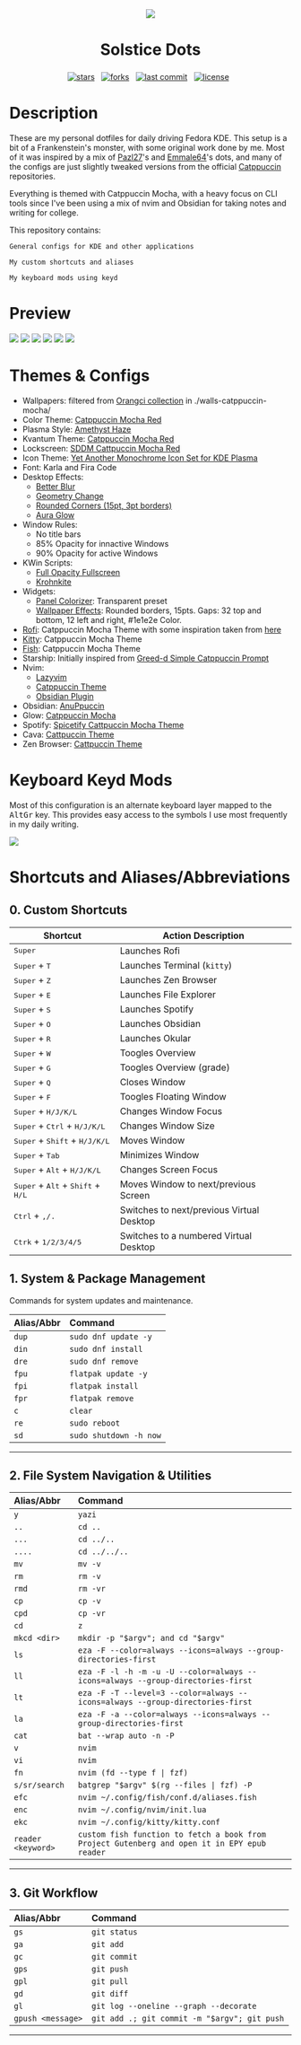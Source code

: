 <div align="center">
    <img src="./.config/rofi/girl-3.png">
    <h1>Solstice Dots</h1>
    <h3></h3>
</div>

<div align="center">
<p>
<a href="https://github.com/Kuehnelt/solstice-dots/stargazers"><img src="https://img.shields.io/github/stars/Kuehnelt/solstice-dots?style=for-the-badge&logo=starship&color=89b4fa&logoColor=89b4fa&labelColor=11111b"  alt="stars"></a>&nbsp;&nbsp;
<a href="https://github.com/Kuehnelt/solstice-dots/forks"><img src="https://img.shields.io/github/forks/Kuehnelt/solstice-dots?style=for-the-badge&logo=appveyor&logoColor=a6e3a1&label=Forks&labelColor=11111b&color=a6e3a1" alt="forks"></a>&nbsp;&nbsp;
<a href="https://github.com/Kuehnelt/solstice-dots/commits/master/"><img src="https://img.shields.io/github/last-commit/Kuehnelt/solstice-dots?style=for-the-badge&logo=github&logoColor=cba6f7&label=Last%20Commit&labelColor=11111b&color=cba6f7" alt="last commit"></a>&nbsp;&nbsp;
<a href="https://github.com/Kuehnelt/solstice-dots/blob/master/LICENSE"><img src="https://img.shields.io/github/license/Kuehnelt/solstice-dots?style=for-the-badge&color=f38ba8&logoColor=f38ba8&labelColor=11111b" alt="license"></a>&nbsp;&nbsp;
</p>
</div>

# Description

These are my personal dotfiles for daily driving Fedora KDE. This setup is a bit of a Frankenstein's monster, with some original work done by me. Most of it was inspired by a mix of [Pazl27](https://github.com/Pazl27/dotfiles/tree/master)'s and [Emmale64](https://www.reddit.com/r/unixporn/comments/1o4lofv/kde_who_needs_hyprland/)'s dots, and many of the configs are just slightly tweaked versions from the official [Catppuccin](https://catppuccin.com/) repositories.

Everything is themed with Catppuccin Mocha, with a heavy focus on CLI tools since I've been using a mix of nvim and Obsidian for taking notes and writing for college.

This repository contains:

    General configs for KDE and other applications

    My custom shortcuts and aliases

    My keyboard mods using keyd

# Preview

<img src="./screnshots/screen1.png">

<img src="./screnshots/screen2.png">

<img src="./screnshots/screen3.png">

<img src="./screnshots/rofi.png">

<img src="./screnshots/obsidian.png">

<img src="./screnshots/apps.png">

# Themes & Configs

- Wallpapers: filtered from [Orangci collection](https://github.com/orangci/walls-catppuccin-mocha) in ./walls-catppuccin-mocha/
- Color Theme: [Catppuccin Mocha Red](https://github.com/catppuccin/kde)
- Plasma Style: [Amethyst Haze](https://store.kde.org/p/2218601)
- Kvantum Theme: [Catppuccin Mocha Red](https://github.com/catppuccin/Kvantum)
- Lockscreen: [SDDM Cattpuccin Mocha Red](https://github.com/catppuccin/sddm)
- Icon Theme: [Yet Another Monochrome Icon Set for KDE Plasma](https://store.kde.org/p/2303161)
- Font: Karla and Fira Code
- Desktop Effects:
  - [Better Blur](https://github.com/taj-ny/kwin-effects-forceblur)
  - [Geometry Change](https://store.kde.org/p/2136283)
  - [Rounded Corners (15pt, 3pt borders)](https://github.com/matinlotfali/KDE-Rounded-Corners)
  - [Aura Glow](https://github.com/Schneegans/Burn-My-Windows)
- Window Rules:
  - No title bars
  - 85% Opacity for innactive Windows
  - 90% Opacity for active Windows
- KWin Scripts:
  - [Full Opacity Fullscreen](https://store.kde.org/p/2316974)
  - [Krohnkite](https://github.com/anametologin/krohnkite)
- Widgets:
  - [Panel Colorizer](https://github.com/luisbocanegra/plasma-panel-colorizer): Transparent preset
  - [Wallpaper Effects](https://github.com/luisbocanegra/plasma-wallpaper-effects): Rounded borders, 15pts. Gaps: 32 top and bottom, 12 left and right, #1e1e2e Color.
- [Rofi](https://github.com/catppuccin/rofi): Catppuccin Mocha Theme with some inspiration taken from [here](https://github.com/adi1090x/rofi/blob/master/previews/launchers/type-7/3.png)
- [Kitty](https://github.com/catppuccin/kitty): Catppuccin Mocha Theme
- [Fish](https://github.com/catppuccin/fish): Catppuccin Mocha Theme
- Starship: Initially inspired from [Greed-d Simple Catppuccin Prompt](https://github.com/catppuccin/starship/discussions/18)
- Nvim:
  - [Lazyvim](https://github.com/LazyVim/LazyVim)
  - [Catppuccin Theme](https://github.com/catppuccin/nvim)
  - [Obsidian Plugin](https://github.com/obsidian-nvim/obsidian.nvim)
- Obsidian: [AnuPpuccin](https://github.com/AnubisNekhet/anuppuccin)
- Glow: [Catppuccin Mocha](https://github.com/catppuccin/glamour)
- Spotify: [Spicetify Cattpuccin Mocha Theme](https://github.com/catppuccin/spicetify)
- Cava: [Cattpuccin Theme](https://github.com/catppuccin/cava/tree/main)
- Zen Browser: [Cattpuccin Theme](https://github.com/catppuccin/zen-browser)

# Keyboard Keyd Mods

Most of this configuration is an alternate keyboard layer mapped to the <kbd>AltGr</kbd> key. This provides easy access to the symbols I use most frequently in my daily writing.

   <img src="./screnshots/keyboard.png">

# Shortcuts and Aliases/Abbreviations

## 0. Custom Shortcuts

| Shortcut                                                              | Action Description                        |
| --------------------------------------------------------------------- | ----------------------------------------- |
| <kbd>Super</kbd>                                                      | Launches Rofi                             |
| <kbd>Super</kbd> + <kbd>T</kbd>                                       | Launches Terminal (`kitty`)               |
| <kbd>Super</kbd> + <kbd>Z</kbd>                                       | Launches Zen Browser                      |
| <kbd>Super</kbd> + <kbd>E</kbd>                                       | Launches File Explorer                    |
| <kbd>Super</kbd> + <kbd>S</kbd>                                       | Launches Spotify                          |
| <kbd>Super</kbd> + <kbd>O</kbd>                                       | Launches Obsidian                         |
| <kbd>Super</kbd> + <kbd>R</kbd>                                       | Launches Okular                           |
| <kbd>Super</kbd> + <kbd>W</kbd>                                       | Toogles Overview                          |
| <kbd>Super</kbd> + <kbd>G</kbd>                                       | Toogles Overview (grade)                  |
| <kbd>Super</kbd> + <kbd>Q</kbd>                                       | Closes Window                             |
| <kbd>Super</kbd> + <kbd>F</kbd>                                       | Toogles Floating Window                   |
| <kbd>Super</kbd> + <kbd>H/J/K/L</kbd>                                 | Changes Window Focus                      |
| <kbd>Super</kbd> + <kbd>Ctrl</kbd> + <kbd>H/J/K/L</kbd>               | Changes Window Size                       |
| <kbd>Super</kbd> + <kbd>Shift</kbd> + <kbd>H/J/K/L</kbd>              | Moves Window                              |
| <kbd>Super</kbd> + <kbd>Tab</kbd>                                     | Minimizes Window                          |
| <kbd>Super</kbd> + <kbd>Alt</kbd> + <kbd>H/J/K/L</kbd>                | Changes Screen Focus                      |
| <kbd>Super</kbd> + <kbd>Alt</kbd> + <kbd>Shift</kbd> + <kbd>H/L</kbd> | Moves Window to next/previous Screen      |
| <kbd>Ctrl</kbd> + <kbd>,/.</kbd>                                      | Switches to next/previous Virtual Desktop |
| <kbd>Ctrk</kbd> + <kbd>1/2/3/4/5</kbd>                                | Switches to a numbered Virtual Desktop    |

## 1. System & Package Management

Commands for system updates and maintenance.

| Alias/Abbr | Command                |
| :--------- | :--------------------- |
| `dup`      | `sudo dnf update -y`   |
| `din`      | `sudo dnf install`     |
| `dre`      | `sudo dnf remove`      |
| `fpu`      | `flatpak update -y`    |
| `fpi`      | `flatpak install`      |
| `fpr`      | `flatpak remove`       |
| `c`        | `clear`                |
| `re`       | `sudo reboot`          |
| `sd`       | `sudo shutdown -h now` |

---

## 2. File System Navigation & Utilities

| Alias/Abbr         | Command                                                                                      |
| :----------------- | :------------------------------------------------------------------------------------------- |
| `y`                | `yazi`                                                                                       |
| `..`               | `cd ..`                                                                                      |
| `...`              | `cd ../..`                                                                                   |
| `....`             | `cd ../../..`                                                                                |
| `mv`               | `mv -v`                                                                                      |
| `rm`               | `rm -v`                                                                                      |
| `rmd`              | `rm -vr`                                                                                     |
| `cp`               | `cp -v`                                                                                      |
| `cpd`              | `cp -vr`                                                                                     |
| `cd`               | `z`                                                                                          |
| `mkcd <dir>`       | `mkdir -p "$argv"; and cd "$argv"`                                                           |
| `ls`               | `eza -F --color=always --icons=always --group-directories-first`                             |
| `ll`               | `eza -F -l -h -m -u -U --color=always --icons=always --group-directories-first`              |
| `lt`               | `eza -F -T --level=3 --color=always --icons=always --group-directories-first`                |
| `la`               | `eza -F -a --color=always --icons=always --group-directories-first`                          |
| `cat`              | `bat --wrap auto -n -P`                                                                      |
| `v`                | `nvim`                                                                                       |
| `vi`               | `nvim`                                                                                       |
| `fn`               | `nvim (fd --type f \| fzf)`                                                                  |
| `s/sr/search`      | `batgrep "$argv" $(rg --files \| fzf) -P`                                                    |
| `efc`              | `nvim ~/.config/fish/conf.d/aliases.fish`                                                    |
| `enc`              | `nvim ~/.config/nvim/init.lua`                                                               |
| `ekc`              | `nvim ~/.config/kitty/kitty.conf`                                                            |
| `reader <keyword>` | `custom fish function to fetch a book from Project Gutenberg and open it in EPY epub reader` |

---

## 3. Git Workflow

| Alias/Abbr        | Command                                      |
| :---------------- | :------------------------------------------- |
| `gs`              | `git status`                                 |
| `ga`              | `git add`                                    |
| `gc`              | `git commit`                                 |
| `gps`             | `git push`                                   |
| `gpl`             | `git pull`                                   |
| `gd`              | `git diff`                                   |
| `gl`              | `git log --oneline --graph --decorate`       |
| `gpush <message>` | `git add .; git commit -m "$argv"; git push` |

---
